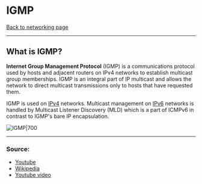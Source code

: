 # IGMP
[Back to networking page](index.md)
- --
## What is IGMP?
**Internet Group Management Protocol** (IGMP) is a communications protocol used by hosts and adjacent routers on IPv4 networks to establish multicast group memberships. IGMP is an integral part of IP multicast and allows the network to direct multicast transmissions only to hosts that have requested them.

IGMP is used on [IPv4](IPv4.md) networks. Multicast management on [IPv6](IPv6.md) networks is handled by Multicast Listener Discovery (MLD) which is a part of ICMPv6 in contrast to IGMP's bare IP encapsulation.

![IGMP|700](https://networklessons.com/wp-content/uploads/2018/02/multicast-igmp-proxy-example.png)
- --
### Source:
- [Youtube](https://youtu.be/eBHwkyWgVaM)
- [Wikipedia](https://en.wikipedia.org/wiki/Internet_Group_Management_Protocol)
- [Youtube video](https://youtu.be/VfWbb3qB4c4)
